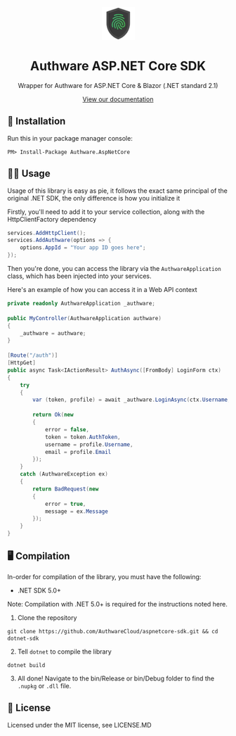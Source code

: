 <p align="center">
  <img src="https://raw.githubusercontent.com/AuthwareCloud/dotnet-sdk/master/authware-s.png" width="75" height="75">
  <h1 align="center">Authware ASP.NET Core SDK</h1>
  <p align="center">Wrapper for Authware for ASP.NET Core & Blazor (.NET standard 2.1)</p>
   <p align="center">
  <a href="https://docs.authware.org">View our documentation</a>
  </p>
</p>

## 📲 Installation

Run this in your package manager console:

```
PM> Install-Package Authware.AspNetCore
```

## 👩‍💻 Usage

Usage of this library is easy as pie, it follows the exact same principal of the original .NET SDK, the only difference is how you initialize it

Firstly, you'll need to add it to your service collection, along with the HttpClientFactory dependency

```cs
services.AddHttpClient();
services.AddAuthware(options => {
    options.AppId = "Your app ID goes here";
});
```

Then you're done, you can access the library via the `AuthwareApplication` class, which has been injected into your services.

Here's an example of how you can access it in a Web API context

```cs
private readonly AuthwareApplication _authware;

public MyController(AuthwareApplication authware)
{
    _authware = authware;
}

[Route("/auth")]
[HttpGet]
public async Task<IActionResult> AuthAsync([FromBody] LoginForm ctx)
{
    try
    {
        var (token, profile) = await _authware.LoginAsync(ctx.Username, ctx.Password);

        return Ok(new 
        {
            error = false,
            token = token.AuthToken,
            username = profile.Username,
            email = profile.Email
        });
    }
    catch (AuthwareException ex)
    {
        return BadRequest(new 
        {
            error = true,
            message = ex.Message
        });
    }
}
```

## 🖥️ Compilation

In-order for compilation of the library, you must have the following:

- .NET SDK 5.0+

Note: Compilation with .NET 5.0+ is required for the instructions noted here.

1. Clone the repository

```
git clone https://github.com/AuthwareCloud/aspnetcore-sdk.git && cd dotnet-sdk
```

2. Tell `dotnet` to compile the library

```
dotnet build
```

3. All done! Navigate to the bin/Release or bin/Debug folder to find the `.nupkg` or `.dll` file.

## 📜 License

Licensed under the MIT license, see LICENSE.MD
